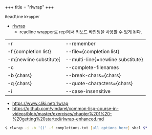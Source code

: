 +++
title = "rlwrap"
+++

`R`ead`l`ine `Wrap`per

- [rlwrap](https://github.com/hanslub42/rlwrap)
  - readline wrapper로 repl에서 키보드 바인딩을 사용할 수 있게 된다.

|                        |                                   |
| ---------------------- | --------------------------------- |
| -r                     | --remember                        |
| -f  {completion list}  | --file={completion list}          |
| -m[newline substitute] | --multi-line{=newline substitute} |
| -c                     | --complete-filenames              |
| -b  {chars}            | --break-chars={chars}             |
| -q  {chars}            | --quote-characters={chars}        |
| -i                     | --case-insensitive                |


- <https://www.cliki.net/rlwrap>
- <https://github.com/vindarel/common-lisp-course-in-videos/blob/master/exercises/chapter%201%20-%20getting%20started/rlwrap-enhanced.md>

``` zsh
$ rlwrap -i -b '()' -f completions.txt [all options here] sbcl $*
```
